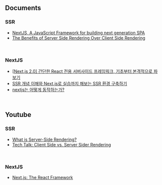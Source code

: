 ## Documents

### SSR

- [NextJS, A JavaScript Framework for building next generation SPA](https://www.slideshare.net/dotPKG/nextjs-a-javascript-framework-for-building-next-generation-spa)
- [The Benefits of Server Side Rendering Over Client Side Rendering](https://medium.com/walmartlabs/the-benefits-of-server-side-rendering-over-client-side-rendering-5d07ff2cefe8)

<br/>

### NextJS

- [[Next.js 2.0\] 간단한 React 전용 서버사이드 프레임워크, 기초부터 본격적으로 파보기](https://velopert.com/3293)
- [SSR 개념 이해와 Next.js로 실습까지 해보는 SSR 환경 구축하기](https://velog.io/@jeff0720/Next.js-개념-이해-부터-실습까지-해보는-SSR-환경-구축)
- [nextjs는 어떻게 동작하는가?](https://blueshw.github.io/2018/04/15/why-nextjs/)

<br/>

## Youtube

### SSR

- [What is Server-Side Rendering?](https://www.youtube.com/watch?v=GQzn7XRdzxY)
- [Tech Talk: Client Side vs. Server Sider Rendering](https://www.youtube.com/watch?v=Y2spCNZDt84)

<br/>

### NextJS

- [Next.js: The React Framework](https://www.youtube.com/watch?v=KC7j3DtOnYE)

